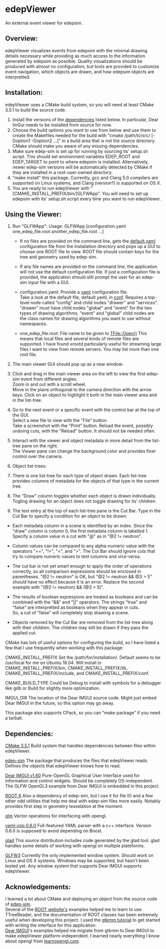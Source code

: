 # edepViewer
An external event viewer for edepsim.  

## Overview:
  edepViewer visualizes events from edepsim with the minimal drawing details necessary while providing as much 
access to the information generated by edepsim as possible.  Quality visualizations should be produced with 
almost no configuration, but tools are provided to customize event navigation, which objects are drawn, and 
how edepsim objects are interpretted.   

## Installation: 
   edepViewer uses a CMake build system, so you will need at least CMake 3.5.1 to build the source code.  
1. Install the versions of the [dependencies](#Dependencies) listed below.  In particular, Dear ImGui needs 
   to be installed from source for now.  
2. Choose the build options you want to use from below and use them to create the Makefiles needed for the 
   build with "cmake /path/to/src/ [-Doption1 -Doption2 ...]" in a build area that is not the source directory.  
   CMake should make you aware of any missing dependencies.  
3. Make sure edep-sim is set up for running by sourcing its' setup.sh script.  This should set environment variables 
   EDEP_ROOT and EDEP_TARGET to point to where edepsim is installed.  Alternatively, newer edep-sim versions will be 
   automatically detected by CMake if they are installed in a root-user-owned directory.  
4. "make install" this package.  Currently, gcc and Clang 5.0 compilers are supported on Linux systems, and Clang 
   (version?) is supported on OS X.  
5. You are ready to run edepViewer with "[CMAKE_INSTALL_PREFIX/bin/]GLFWApp".  You will need to set up edepsim 
   with its' setup.sh script every time you want to run edepViewer.  

## Using the Viewer:
1. Run "GLFWApp":
   Usage: GLFWApp [configuration.yaml one_edep_file.root another_edep_file.root ...]
           
   * If no files are provided on the command line, gets the [default.yaml](conf/default.yaml) 
     configuration file from the installation directory and pops up a GUI to choose one ROOT 
     file to view.  ROOT file should contain keys for the tree and geometry used by edep-sim.  

   * If any file names are provided on the command line, the application will not use the default 
     configuration file.  If just a configuration file is provided, the application should still 
     prompt the user for an edep-sim input file with a GUI.  

   * configuration.yaml: Provide a [yaml](http://yaml.org/spec/1.2/spec.html) configuration file.  
                         Take a look at the default file, default.yaml, in [conf](conf).  Requires 
                         a top-level node called "config" and child nodes "drawer" and "services".  
                         "drawer" must have child nodes "global" and "event" for the two types of 
                         drawing algorithms.  "event" and "global" child nodes are the class names for 
                         drawing algorithms you want to use without namespaces.  

   * one_edep_file.root: File name to be given to [TFile::Open()](https://root.cern.ch/doc/master/classTFile.html#a427763ef8cde1b969643fc58fce712aa)
                         This means that local files and several kinds of remote files are supported.  I have 
                         found xrootd particularly useful for streaming large files I want to view from remote 
                         servers.  You may list more than one root file.   

2. The main viewer GUI should pop up as a new window:

  1. Click and drag in the main viewer area on the left to view the first edep-sim event from different angles.  
     Zoom in and out with a scroll wheel.  
     Move in the plane orthogonal to the camera direction with the arrow keys.
     Click on an object to highlight it both in the main viewer area and in the list-tree.  

  2. Go to the next event or a specific event with the control bar at the top of the GUI.  
     Select a new file to view with the "File" button.  
     Take a screenshot with the "Print" button.
     Reload the event, possibly undoing cuts, with the "Reload" button.  It should not be needed often.

  3. Interact with the viewer and object metadata in more detail from the list-tree pane on the right.  
     The Viewer pane can change the background color and provides finer control over the camera.

3. Object list-trees:
  1. There is one list-tree for each type of object drawn.   Each list-tree provides columns of metadata for the 
     objects of that type in the current tree.  

  2. The "Draw" column toggles whether each object is drawn individually.  Togling drawing for an object does 
     not toggle drawing for its' children.   

  3. The text entry at the top of each list-tree pane is the Cut Bar.  Type in the Cut Bar to specify a condition 
     for an object to be drawn:
 
   * Each metadata column in a scene is identified by an index.  Since the "draw" column is column 0, the first 
     metadata column is labelled 1.  Specify a column value in a cut with "@<column number>" as in "@2 != neutron".  

   * Column values can be compared to any alpha-numeric value with the operators "==", "!=", "<", and ">".  The 
     Cut Bar should ignore cuts that try to compare numeric values to text columns and vice-versa.  
 
   * The cut bar is not yet smart enough to apply the order of operations correctly, so all comparison 
     expressions should be enclosed in parentheses.  "@2 != neutron" is OK, but "@2 != neutron && @3 > 5" 
     should have no effect because it is an error.  Replace the second example with 
     "(@2 != neutron) && (@3 > 5)".  

   * The results of boolean expressions are treated as booleans and can be combined with the "&&" and "||" 
     operators.  The strings "true" and "false" are interpretted as booleans when they appear in cuts.  
     So, a cut of "false" will completely stop drawing a scene.  

   * Objects removed by the Cut Bar are removed from the list-tree along with their children.  The children 
     may still be drawn if they pass the applied cut.   

CMake has lots of useful options for configuring the build, so I have listed a few that I use frequently when 
working with this package:
 
CMAKE_INSTALL_PREFIX     Set the /path/for/installation/.  Default seems to be /usr/local for me on Ubuntu 
                         16.04.  Will install in CMAKE_INSTALL_PREFIX/bin, CMAKE_INSTALL_PREFIX/lib, 
                         CMAKE_INSTALL_PREFIX/include, and CMAKE_INSTALL_PREFIX/conf.  

CMAKE_BUILD_TYPE         Could be Debug to install with symbols for a debugger like gdb or Build for slightly 
                         more optimization.  

IMGUI_DIR                The location of the Dear IMGUI source code.  Might just embed Dear IMGUI in the future, so 
                         this option may go away.  

This package also supports CPack, so you can "make package" if you need a tarball.  

## Dependencies:
[CMake 3.5.1](https://cmake.org/)                              Build system that handles dependencies between files within 
                                                               edepViewer.   

[edep-sim](https://github.com/ClarkMcGrew/edep-sim)            The package that produces the files that edepViewer reads.  
                                                               Defines the objects that edepViewer knows how to read.

[Dear IMGUI v1.60](https://github.com/ocornut/imgui)           Pure-OpenGL Graphical User Interface used for information 
                                                               and control widgets.  Should be completely OS-independent.
                                                               The GLFW OpenGL3 example from Dear IMGUI is embedded in 
                                                               this project.

[ROOT 6](https://root.cern.ch/)                                Also a dependency of edep-sim, but I use it for file IO
                                                               and a few other odd utilities that help me deal with 
                                                               edep-sim files more easily.  Notably provides first step 
                                                               in geometry tesselation at the moment.  

[glm](https://glm.g-truc.net/0.9.8/index.html)                 Vector operations for interfacing with opengl.  

[yaml-cpp 0.6.0](https://github.com/jbeder/yaml-cpp)           Full-featured YAML parser with a c++ interface.  Version 
                                                               0.6.0 is supposed to avoid depending on Boost.  

[glad](https://github.com/Dav1dde/glad)                        This source distribution includes code generated by the 
                                                               glad tool.  glad handles some details of working with 
                                                               opengl on multiple plateforms.

[GLFW3](https://github.com/glfw/glfw)                          Currently the only implemented window system.  Should work 
                                                               on Linux and OS X systems.  Windows may be supported, but 
                                                               hasn't been tested yet.  Any window system that supports 
                                                               Dear IMGUI supports edepViewer. 

## Acknowledgements:
  I learned a lot about CMake and deploying an object from the source code of [edep-sim](https://github.com/ClarkMcGrew/edep-sim).  
Several of the [ROOT website's](https://root.cern.ch/) examples helped me to learn to use TTreeReader, and the documentation of 
ROOT classes has been extremely useful when developing this project.  I used the 
[gtkmm tutorial](https://developer.gnome.org/gtkmm-tutorial/stable/) to get started with writing the interface for this application.  
[Dear IMGUI](https://github.com/ocornut/imgui)'s examples helped me migrate from gtkmm to Dear IMGUI to make edepViewer 
platform-independent.  I learned nearly everything I know about opengl from [learnopengl.com](https://learnopengl.com/).  
